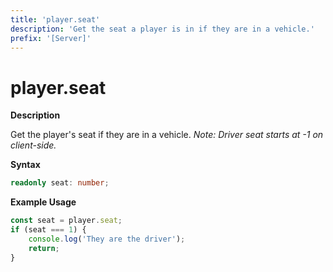 ```yaml
---
title: 'player.seat'
description: 'Get the seat a player is in if they are in a vehicle.'
prefix: '[Server]'
---
```


# player.seat

**Description**

Get the player's seat if they are in a vehicle.
_Note: Driver seat starts at -1 on client-side._

**Syntax**

```ts
readonly seat: number;
```

**Example Usage**

```js
const seat = player.seat;
if (seat === 1) {
    console.log('They are the driver');
    return;
}
```
